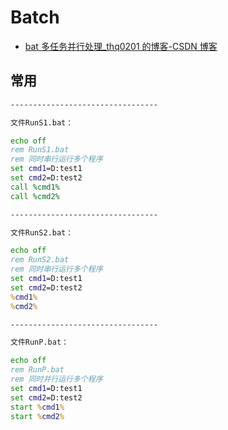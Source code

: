 # Batch

- [bat 多任务并行处理\_thq0201 的博客-CSDN 博客](https://blog.csdn.net/thq0201/article/details/7238069)

## 常用

```bat
---------------------------------

文件RunS1.bat：

echo off
rem RunS1.bat
rem 同时串行运行多个程序
set cmd1=D:test1
set cmd2=D:test2
call %cmd1%
call %cmd2%

---------------------------------

文件RunS2.bat：

echo off
rem RunS2.bat
rem 同时串行运行多个程序
set cmd1=D:test1
set cmd2=D:test2
%cmd1%
%cmd2%

---------------------------------

文件RunP.bat：

echo off
rem RunP.bat
rem 同时并行运行多个程序
set cmd1=D:test1
set cmd2=D:test2
start %cmd1%
start %cmd2%
```

